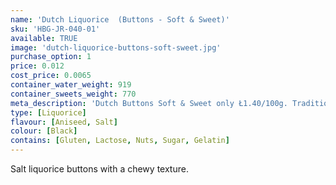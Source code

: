 ```yaml
---
name: 'Dutch Liquorice  (Buttons - Soft & Sweet)'
sku: 'HBG-JR-040-01'
available: TRUE
image: 'dutch-liquorice-buttons-soft-sweet.jpg'
purchase_option: 1
price: 0.012
cost_price: 0.0065
container_water_weight: 919
container_sweets_weight: 770
meta_description: 'Dutch Buttons Soft & Sweet only Ł1.40/100g. Traditional sweets and more at Humbugs Confectionery  Store. Specialists in satisfying your sweet tooth!'
type: [Liquorice]
flavour: [Aniseed, Salt]
colour: [Black]
contains: [Gluten, Lactose, Nuts, Sugar, Gelatin]
---
```

Salt liquorice buttons with a chewy texture.